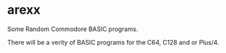 # arexx 
Some Random Commodore BASIC programs. 

There will be a verity of BASIC programs for the C64, C128 and or Plus/4.

